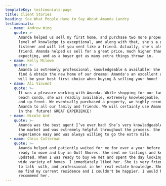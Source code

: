 ```yaml
---
templateKey: testimonials-page
title: Client Stories
heading: See What People Have to Say About Amanda Landry
testimonials:
  - name: Andrew Wing
    quote: >-
      Amanda helped us sell my first home, and purchase two more properties. Her
      level of knowledge is exceptional, and along with that, she's a great
      listener and will let you vent like a friend. Actually, she's also now our
      friend. Amanda helped us sell for a great price, much higher than we were 
      expecting, and as a buyer got us many extra things thrown in.
  - name: Kelly Milowe
    quote: >-
      Amanda is extremely professional, knowledgeable & available! She helped us
      find & obtain the new home of our dreams! Amanda's an excellent agent who
      will be your best first choice when buying & selling your home!
  - name: Ali Vincent
    quote: >-
      It was a pleasure working with Amanda. While shopping for our families
      beach condo, she was readily available, extremely knowledgeable, honest
      and up-front. We eventually purchased a property, we highly recommend
      Amanda to all our family and friends. We will certainly use Amanda again
      in the  future! GREAT EXPERIENCE!
  - name: Nicole Ard
    quote: >-
      Amanda was the best agent I’ve ever had! She’s very knowledgeable about
      the market and was extremely helpful throughout the process. She made the
      experience easy and was always willing to go the extra mile.
  - name: Chris Cotterman
    quote: >-
      Amanda helped and patiently waited for me for over a year before I was
      ready to move and buy in Gulf Shores. She sent me listings and kept me
      updated. When I was ready to buy we met and spent the day looking at a
      wide variety of homes. I immediately liked her. She is very friendly, easy
      to talk  with, and professional in her real estate knowledge. She helped
      me find my current residence and I couldn't be happier. I would highly
      recommend her.
---
```


